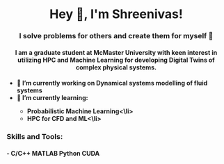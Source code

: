 <h1 align="center">Hey 👋, I'm Shreenivas!</h1>
<h3 align="center">I solve problems for others and create them for myself 🫠</h3>

<h4 align="center">I am a graduate student at McMaster University with keen interest in utilizing HPC and Machine Learning for developing Digital Twins of complex physical systems.</h3>
<h4 align="left"> 
  <ul>
  <li>🔭 I’m currently working on Dynamical systems modelling of fluid systems</li>
  <li>🌱 I’m currently learning:</li>
    <ul>
      <li>Probabilistic Machine Learning<\li>
      <li>HPC for CFD and ML<\li>
  </ul>
  </ul>

</h4>

<h3 align="left">Skills and Tools:</h3>
<h4 align="left"> 
- C/C++
  MATLAB
  Python
  CUDA
</h4>

<!--
**ShreenivasR/ShreenivasR** is a ✨ _special_ ✨ repository because its `README.md` (this file) appears on your GitHub profile.

Here are some ideas to get you started:



- 👯 I’m looking to collaborate on ...
- 🤔 I’m looking for help with ...
- 💬 Ask me about ...
- 📫 How to reach me: ...
- 😄 Pronouns: ...
- ⚡ Fun fact: ...
-->
